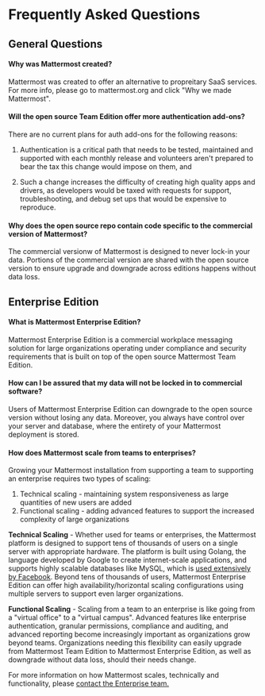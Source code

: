 # Frequently Asked Questions 

## General Questions 

#### Why was Mattermost created? 

Mattermost was created to offer an alternative to propreitary SaaS services. For more info, please go to mattermost.org and click "Why we made Mattermost".

#### Will the open source Team Edition offer more authentication add-ons? 

There are no current plans for auth add-ons for the following reasons: 

1. Authentication is a critical path that needs to be tested, maintained and supported with each monthly release and volunteers aren't prepared to bear the tax this change would impose on them, and

2. Such a change increases the difficulty of creating high quality apps and drivers, as developers would be taxed with requests for support, troubleshooting, and debug set ups that would be expensive to reproduce.

#### Why does the open source repo contain code specific to the commercial version of Mattermost? 

The commercial versionw of Mattermost is designed to never lock-in your data. Portions of the commercial version are shared with the open source version to ensure upgrade and downgrade across editions happens without data loss. 

## Enterprise Edition

#### What is Mattermost Enterprise Edition? 

Mattermost Enterprise Edition is a commercial workplace messaging solution for large organizations operating under compliance and security requirements that is built on top of the open source Mattermost Team Edition.

#### How can I be assured that my data will not be locked in to commercial software? 

Users of Mattermost Enterprise Edition can downgrade to the open source version without losing any data. Moreover, you always have control over your server and database, where the entirety of your Mattermost deployment is stored. 

#### How does Mattermost scale from teams to enterprises?

Growing your Mattermost installation from supporting a team to supporting an enterprise requires two types of scaling: 

1. Technical scaling - maintaining system responsiveness as large quantities of new users are added
2. Functional scaling - adding advanced features to support the increased complexity of large organizations

**Technical Scaling** - Whether used for teams or enterprises, the Mattermost platform is designed to support tens of thousands of users on a single server with appropriate hardware. The platform is built using Golang, the language developed by Google to create internet-scale applications, and supports highly scalable databases like MySQL, which is [used extensively by Facebook](https://www.facebook.com/notes/facebook-engineering/mysql-and-database-engineering-mark-callaghan/10150599729938920/). Beyond tens of thousands of users,  Mattermost Enterprise Edition can offer high availability/horizontal scaling configurations using multiple servers to support even larger organizations. 

**Functional Scaling** - Scaling from a team to an enterprise is like going from a "virtual office" to a "virtual campus". Advanced features like enterprise authentication, granular permissions, compliance and auditing, and advanced reporting become increasingly important as organizations grow beyond teams. Organizations needing this flexibility can easily upgrade from Mattermost Team Edition to Mattermost Enterprise Edition, as well as downgrade without data loss, should their needs change. 

For more information on how Mattermost scales, technically and functionality, please [contact the Enterprise team.](https://about.mattermost.com/contact/)
